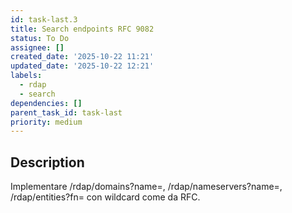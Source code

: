 ```yaml
---
id: task-last.3
title: Search endpoints RFC 9082
status: To Do
assignee: []
created_date: '2025-10-22 11:21'
updated_date: '2025-10-22 12:21'
labels:
  - rdap
  - search
dependencies: []
parent_task_id: task-last
priority: medium
---
```


## Description

<!-- SECTION:DESCRIPTION:BEGIN -->
Implementare /rdap/domains?name=, /rdap/nameservers?name=, /rdap/entities?fn= con wildcard come da RFC.
<!-- SECTION:DESCRIPTION:END -->
